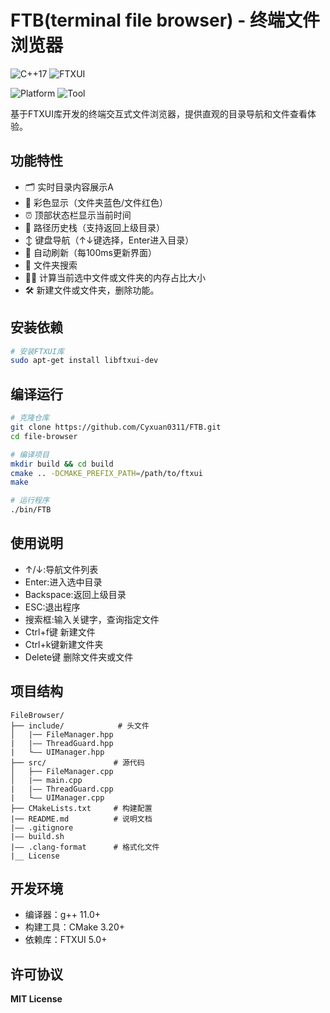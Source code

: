 # FTB(terminal file browser) - 终端文件浏览器

![C++17](https://img.shields.io/badge/C++-17-blue) ![FTXUI](https://img.shields.io/badge/FTXUI-30-orange)


![Platform](https://img.shields.io/badge/Platform-Linux-lightgrey) ![Tool](https://img.shields.io/badge/CMake-3.20.0-red)


基于FTXUI库开发的终端交互式文件浏览器，提供直观的目录导航和文件查看体验。

## 功能特性

- 🗂️ 实时目录内容展示A
- 🎨 彩色显示（文件夹蓝色/文件红色）
- ⏰ 顶部状态栏显示当前时间
- 📁 路径历史栈（支持返回上级目录）
- ↕️ 键盘导航（↑↓键选择，Enter进入目录）
- 🔄 自动刷新（每100ms更新界面）
- 🔎 文件夹搜索
- 🧑‍🎓 计算当前选中文件或文件夹的内存占比大小
- 🛠️ 新建文件或文件夹，删除功能。


## 安装依赖

```bash
# 安装FTXUI库
sudo apt-get install libftxui-dev
```

## 编译运行
```bash
# 克隆仓库
git clone https://github.com/Cyxuan0311/FTB.git
cd file-browser

# 编译项目
mkdir build && cd build
cmake .. -DCMAKE_PREFIX_PATH=/path/to/ftxui
make

# 运行程序
./bin/FTB
```

## 使用说明 
- ↑/↓:导航文件列表
- Enter:进入选中目录
- Backspace:返回上级目录
- ESC:退出程序
- 搜索框:输入关键字，查询指定文件
- Ctrl+f键 新建文件
- Ctrl+k键新建文件夹
- Delete键 删除文件夹或文件

## 项目结构

    FileBrowser/
    ├── include/            # 头文件
    │   |── FileManager.hpp
    |   |—— ThreadGuard.hpp
    |   └—— UIManager.hpp
    ├── src/               # 源代码
    │   ├── FileManager.cpp
    │   |── main.cpp
    |   |—— ThreadGuard.cpp
    |   └—— UIManager.cpp
    ├── CMakeLists.txt     # 构建配置
    |── README.md          # 说明文档
    |—— .gitignore
    |—— build.sh
    |—— .clang-format      # 格式化文件
    |__ License

## 开发环境

- 编译器：g++ 11.0+
- 构建工具：CMake 3.20+
- 依赖库：FTXUI 5.0+

## 许可协议

**MIT License**

